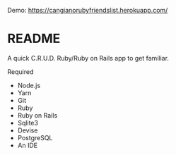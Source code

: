 Demo: https://cangianorubyfriendslist.herokuapp.com/


# README

A quick C.R.U.D. Ruby/Ruby on Rails app to get familiar.

Required 

- Node.js
- Yarn
- Git
- Ruby
- Ruby on Rails
- Sqlite3
- Devise
- PostgreSQL
- An IDE
